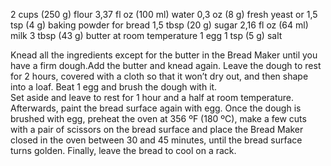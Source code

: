 
2 cups (250 g) flour 
3,37 fl oz (100 ml) water 
0,3 oz (8 g) fresh yeast or 1,5 tsp (4 g) baking powder for bread 
1,5 tbsp (20 g) sugar 
2,16 fl oz (64 ml) milk 
3 tbsp (43 g) butter at room temperature 
1 egg 
1 tsp (5 g) salt

Knead all the ingredients except for the butter in the Bread Maker until you have a firm dough.Add the butter and knead again.
Leave the dough to rest for 2 hours, covered with a cloth so that it won’t dry out, and then shape into a loaf.
Beat 1 egg and brush the dough with it.  
Set aside and leave to rest for 1 hour and a half at room temperature.
Afterwards, paint the bread surface again with egg.
Once the dough is brushed with egg, preheat the oven at 356 ºF (180 ºC), make a few cuts with a pair of scissors on the bread surface and place the Bread Maker closed in the oven between 30 and 45 minutes, until the bread surface turns golden.
Finally, leave the bread to cool on a rack.